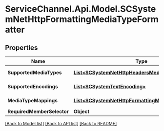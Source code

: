 # ServiceChannel.Api.Model.SCSystemNetHttpFormattingMediaTypeFormatter

## Properties

Name | Type | Description | Notes
------------ | ------------- | ------------- | -------------
**SupportedMediaTypes** | [**List&lt;SCSystemNetHttpHeadersMediaTypeHeaderValue&gt;**](SCSystemNetHttpHeadersMediaTypeHeaderValue.md) |  | [optional] [readonly] 
**SupportedEncodings** | [**List&lt;SCSystemTextEncoding&gt;**](SCSystemTextEncoding.md) |  | [optional] [readonly] 
**MediaTypeMappings** | [**List&lt;SCSystemNetHttpFormattingMediaTypeMapping&gt;**](SCSystemNetHttpFormattingMediaTypeMapping.md) |  | [optional] [readonly] 
**RequiredMemberSelector** | **Object** |  | [optional] 

[[Back to Model list]](../README.md#documentation-for-models) [[Back to API list]](../README.md#documentation-for-api-endpoints) [[Back to README]](../README.md)

